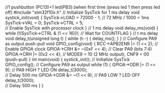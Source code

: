 //1 pushbutton (PC13)+1 led(PB3):(when first time /press led 1
then press led off)
#include "stm32f10x.h"
// Initialize SysTick for 1 ms delay
void systick_init(void) {
SysTick->LOAD = 72000 - 1; // 72 MHz / 1000 = 1ms
SysTick->VAL = 0;
SysTick->CTRL = 5;  
 // Enable SysTick with processor clock
}
// 1 ms delay
void delay_ms(void) {
while (!(SysTick->CTRL & (1 << 16))); // Wait for COUNTFLAG
}
// t ms delay
void delay_t(unsigned long t) {
while (t--) {
delay_ms();
}
}
// Configure PA9 as output push-pull
void GPIO_config(void) {
RCC->APB2ENR |= (1 << 2); // Enable GPIOA clock
GPIOA->CRH &= ~(0xF << 4); // Clear PA9 (bits 7:4)
GPIOA->CRH |= (0x2 << 4); // MODE9 = 10 (2 MHz output), CNF9 = 00 (push-pull)
}
int main(void) {
systick_init(); // Initialize SysTick
GPIO_config(); // Configure PA9 as output
while (1) {
GPIOA->ODR |= (1 << 9); // PA9 HIGH ? LED ON
delay_t(3000);  
// Delay 500 ms
GPIOA->ODR &= ~(1 << 9); // PA9 LOW ? LED OFF
delay_t(3000);  
// Delay 500 ms
}
}
